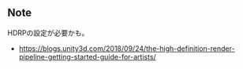 ## Note
HDRPの設定が必要かも。
 - https://blogs.unity3d.com/2018/09/24/the-high-definition-render-pipeline-getting-started-guide-for-artists/
